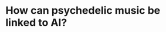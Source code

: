 # How can psychedelic music be linked to AI? 
<!--
command+B
ctrl+B
Use [Markdown language](https://guides.github.com/features/mastering-markdown/) to add information to your website. 

## Hyperlinks

##Introduction
[This](assesssment .md) is an internal link to another page on your site. 

and [this](http://navigatingthedigitalworld.com
And [this](https://duckduckgo.com/?q=existential+risks&t=brave&ia=web&iai=https%3A%2F%2Fwww.youtube.com%2Fwatch%3Fv%3DdzlxU3g7hUY) is an external link to web page on another website. 
## Body
Below you see an example of embedding an image that is found in this repository's assets/img folder:

![Plain VR map](assets/img/vr-map-plain.svg)

![screen of a comment on a Github issue show 


Below you see an example of embedding an image 
![camera-6707438_1280](https://github.com/2314409/CS220AU-DP/assets/149806985/5b45e36c-29d1-4004-bd30-eca005512f9b)

![](https://khofstadter.com/assets/img/2005-04-01-khofstadter-painting-chien.jpg). 


a footnot can have multiple lines 

<iframe width="560" height="315" src="https://www.youtube.com/embed/lfPJ7Tz4JGs" title="YouTube video player" frameborder="0" allow="accelerometer; autoplay; clipboard-write; encrypted-media; gyroscope; picture-in-picture" allowfullscreen></iframe>
##Conclution
## More examples
Make sure you check out the [Markdown language](https://guides.github.com/features/mastering-markdown/) guide. 


